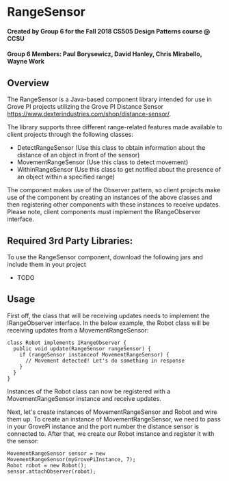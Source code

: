 # RangeSensor 

#### Created by Group 6 for the Fall 2018 CS505 Design Patterns course @ CCSU

#### Group 6 Members: Paul Borysewicz, David Hanley, Chris Mirabello, Wayne Work

## Overview 

The RangeSensor is a Java-based component library intended for use in Grove PI projects utilizing the Grove PI Distance Sensor https://www.dexterindustries.com/shop/distance-sensor/.

The library supports three different range-related features made available to client projects through the following classes:

- DetectRangeSensor (Use this class to obtain information about the distance of an object in front of the sensor)
- MovementRangeSensor (Use this class to detect movement)
- WithinRangeSensor (Use this class to get notified about the presence of an object within a specified range)

The component makes use of the Observer pattern, so client projects make use of the component by creating an instances of the above classes and then registering other components with these instances to receive updates. Please note, client components must implement the IRangeObserver interface.

## Required 3rd Party Libraries:

To use the RangeSensor component, download the following jars and include them in your project

* TODO

## Usage

First off, the class that will be receiving updates needs to implement the IRangeObserver interface. In the below example, the Robot class will be receiving updates from a MovementRangeSensor:

```
class Robot implements IRangeObserver {
  public void update(RangeSensor rangeSensor) {
    if (rangeSensor instanceof MovementRangeSensor) {
      // Movement detected! Let's do something in response
    }
  }  
}

```
Instances of the Robot class can now be registered with a MovementRangeSensor instance and receive updates.

Next, let's create instances of MovementRangeSensor and Robot and wire them up. To create an instance of MovementRangeSensor, we need to pass in your GrovePi instance and the port number the distance sensor is connected to. After that, we create our Robot instance and register it with the sensor:

```
MovementRangeSensor sensor = new MovementRangeSensor(myGrovePiInstance, 7);
Robot robot = new Robot();
sensor.attachObserver(robot);
```